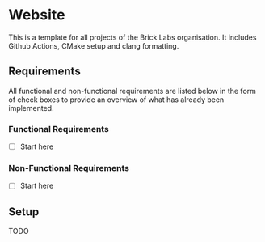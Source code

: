 # Website

This is a template for all projects of the Brick Labs organisation. It includes Github Actions, CMake setup and clang formatting.

## Requirements
All functional and non-functional requirements are listed below in the form of check boxes to provide an overview of what has already been implemented.

### Functional Requirements
- [ ] Start here

### Non-Functional Requirements
- [ ] Start here

## Setup
TODO
